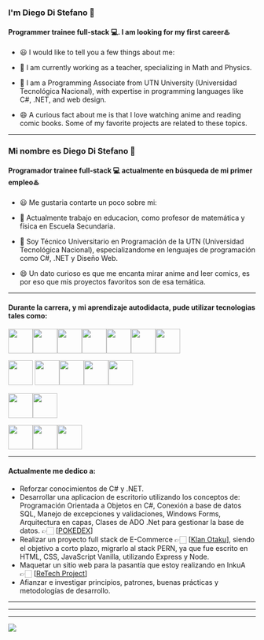 

### I'm Diego Di Stefano 👋
#### Programmer trainee full-stack 💻. I am looking for my first career♨️


- 😃 I would like to tell you a few things about me:
  
- 🔭 I am currently working as a teacher, specializing in Math and Physics.
  
- 🌱 I am a Programming Associate from UTN University (Universidad Tecnológica Nacional), with expertise in programming languages like C#, .NET, and web design.
  
- 😄 A curious fact about me is that I love watching anime and reading comic books. Some of my favorite projects are related to these topics.

  
___


### Mi nombre es Diego Di Stefano 👋
#### Programador trainee full-stack 💻 actualmente en búsqueda de mi primer empleo♨️


- 😃 Me gustaria contarte un poco sobre mi:

- 🔭 Actualmente trabajo en educacion, como profesor de matemática y física en Escuela Secundaria.

- 🌱 Soy Técnico Universitario en Programación de la UTN (Universidad Tecnológica Nacional), especializandome en lenguajes de programación como C#, .NET y Diseño Web.

- 😄 Un dato curioso es que me encanta mirar anime and leer comics, es por eso que mis proyectos favoritos son de esa temática.

  
___


#### Durante la carrera, y mi aprendizaje autodidacta, pude utilizar tecnologias tales como:




<img height="50" src="https://user-images.githubusercontent.com/25181517/192158954-f88b5814-d510-4564-b285-dff7d6400dad.png"><img height="50" src="https://user-images.githubusercontent.com/25181517/183898674-75a4a1b1-f960-4ea9-abcb-637170a00a75.png"><img height="50" src="https://user-images.githubusercontent.com/25181517/117447155-6a868a00-af3d-11eb-9cfe-245df15c9f3f.png"><img height="50" src="https://user-images.githubusercontent.com/25181517/183568594-85e280a7-0d7e-4d1a-9028-c8c2209e073c.png"><img height="50" src="https://user-images.githubusercontent.com/25181517/183859966-a3462d8d-1bc7-4880-b353-e2cbed900ed6.png"><img height="50" src="https://user-images.githubusercontent.com/25181517/192158956-48192682-23d5-4bfc-9dfb-6511ade346bc.png"><img height="50" src="https://user-images.githubusercontent.com/25181517/189715289-df3ee512-6eca-463f-a0f4-c10d94a06b2f.png">

<img height="50" src="https://user-images.githubusercontent.com/25181517/121405384-444d7300-c95d-11eb-959f-913020d3bf90.png"> <img height="50" src="https://user-images.githubusercontent.com/25181517/121405754-b4f48f80-c95d-11eb-8893-fc325bde617f.png"><img height="50" src="https://user-images.githubusercontent.com/25181517/183423507-c056a6f9-1ba8-4312-a350-19bcbc5a8697.png"><img height="50" src="https://user-images.githubusercontent.com/25181517/117201156-9a724800-adec-11eb-9a9d-3cd0f67da4bc.png"><img height="50" src="https://user-images.githubusercontent.com/25181517/183891303-41f257f8-6b3d-487c-aa56-c497b880d0fb.png">

<img height="50" src="https://user-images.githubusercontent.com/25181517/117208740-bfb78400-adf5-11eb-97bb-09072b6bedfc.png"><img height="50" src="https://user-images.githubusercontent.com/25181517/183896128-ec99105a-ec1a-4d85-b08b-1aa1620b2046.png"> 

<img height="50" src="https://user-images.githubusercontent.com/25181517/192108891-d86b6220-e232-423a-bf5f-90903e6887c3.png"><img height="50" src="https://user-images.githubusercontent.com/25181517/192108372-f71d70ac-7ae6-4c0d-8395-51d8870c2ef0.png"><img height="50" src="https://user-images.githubusercontent.com/25181517/192108374-8da61ba1-99ec-41d7-80b8-fb2f7c0a4948.png">

___


#### Actualmente me dedico a:


- Reforzar conocimientos de C# y .NET.
-  Desarrollar una aplicacion de escritorio utilizando los conceptos de: Programación Orientada a Objetos en C#, Conexión a base de datos SQL, Manejo de excepciones y validaciones, Windows Forms, Arquitectura en capas, Clases de ADO .Net para gestionar la base de datos. 👉🏻 [[POKEDEX](https://github.com/diegodistefano/Pokedex-en-CSharp-y-DotNet)]
- Realizar un proyecto full stack de E-Commerce 👉🏻 [[Klan Otaku](https://github.com/diegodistefano/Klan_Otaku_E-Commerce_Final)], siendo el objetivo a corto   plazo, migrarlo al stack PERN, ya que fue escrito en HTML, CSS, JavaScript Vanilla, utilizando Express y Node.
- Maquetar un sitio web para la pasantía que estoy realizando en InkuA 👉🏻 [[ReTech Project](https://github.com/diegodistefano/InkuA_ReTech_Project)]
- Afianzar e investigar principios, patrones, buenas prácticas y metodologías de desarrollo.
___
___
___

<img src="https://img.shields.io/badge/STATUS-EN%20DESAROLLO-green">



